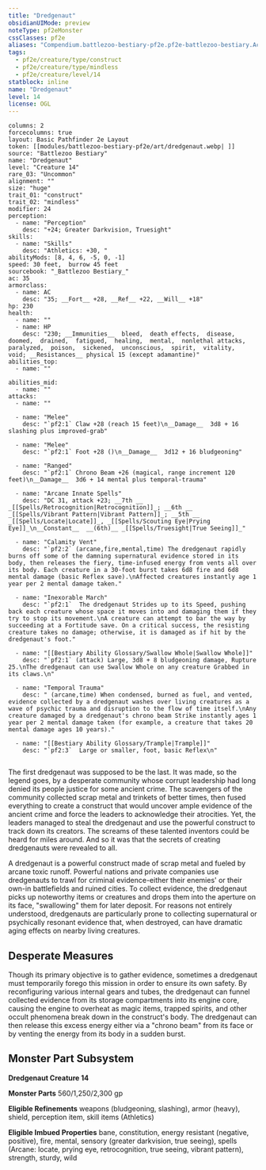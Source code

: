 ```yaml
---
title: "Dredgenaut"
obsidianUIMode: preview
noteType: pf2eMonster
cssClasses: pf2e
aliases: "Compendium.battlezoo-bestiary-pf2e.pf2e-battlezoo-bestiary.Actor.FIgDB6v5Ui8N37Gc" 
tags:
  - pf2e/creature/type/construct
  - pf2e/creature/type/mindless
  - pf2e/creature/level/14
statblock: inline
name: "Dredgenaut"
level: 14
license: OGL
---
```


```statblock
columns: 2
forcecolumns: true
layout: Basic Pathfinder 2e Layout
token: [[modules/battlezoo-bestiary-pf2e/art/dredgenaut.webp| ]]
source: "Battlezoo Bestiary"
name: "Dredgenaut"
level: "Creature 14"
rare_03: "Uncommon"
alignment: ""
size: "huge"
trait_01: "construct"
trait_02: "mindless"
modifier: 24
perception:
  - name: "Perception"
    desc: "+24; Greater Darkvision, Truesight"
skills:
  - name: "Skills"
    desc: "Athletics: +30, "
abilityMods: [8, 4, 6, -5, 0, -1]
speed: 30 feet,  burrow 45 feet
sourcebook: "_Battlezoo Bestiary_"
ac: 35
armorclass:
  - name: AC
    desc: "35; __Fort__ +28, __Ref__ +22, __Will__ +18"
hp: 230
health:
  - name: ""
  - name: HP
    desc: "230; __Immunities__  bleed,  death effects,  disease,  doomed,  drained,  fatigued,  healing,  mental,  nonlethal attacks,  paralyzed,  poison,  sickened,  unconscious,  spirit,  vitality,  void; __Resistances__ physical 15 (except adamantine)"
abilities_top:
  - name: ""

abilities_mid:
  - name: ""
attacks:
  - name: ""

  - name: "Melee"
    desc: "`pf2:1` Claw +28 (reach 15 feet)\n__Damage__  3d8 + 16 slashing plus improved-grab"

  - name: "Melee"
    desc: "`pf2:1` Foot +28 ()\n__Damage__  3d12 + 16 bludgeoning"

  - name: "Ranged"
    desc: "`pf2:1` Chrono Beam +26 (magical, range increment 120 feet)\n__Damage__  3d6 + 14 mental plus temporal-trauma"

  - name: "Arcane Innate Spells"
    desc: "DC 31, attack +23; __7th __  _[[Spells/Retrocognition|Retrocognition]]_; __6th __  _[[Spells/Vibrant Pattern|Vibrant Pattern]]_; __5th __  _[[Spells/Locate|Locate]]_, _[[Spells/Scouting Eye|Prying Eye]]_\n__Constant__  __(6th)__ _[[Spells/Truesight|True Seeing]]_"

  - name: "Calamity Vent"
    desc: "`pf2:2` (arcane,fire,mental,time) The dredgenaut rapidly burns off some of the damning supernatural evidence stored in its body, then releases the fiery, time-infused energy from vents all over its body. Each creature in a 30-foot burst takes 6d8 fire and 6d8 mental damage (basic Reflex save).\nAffected creatures instantly age 1 year per 2 mental damage taken."

  - name: "Inexorable March"
    desc: "`pf2:1`  The dredgenaut Strides up to its Speed, pushing back each creature whose space it moves into and damaging them if they try to stop its movement.\nA creature can attempt to bar the way by succeeding at a Fortitude save. On a critical success, the resisting creature takes no damage; otherwise, it is damaged as if hit by the dredgenaut's foot."

  - name: "[[Bestiary Ability Glossary/Swallow Whole|Swallow Whole]]"
    desc: "`pf2:1` (attack) Large, 3d8 + 8 bludgeoning damage, Rupture 25.\nThe dredgenaut can use Swallow Whole on any creature Grabbed in its claws.\n"

  - name: "Temporal Trauma"
    desc: " (arcane,time) When condensed, burned as fuel, and vented, evidence collected by a dredgenaut washes over living creatures as a wave of psychic trauma and disruption to the flow of time itself.\nAny creature damaged by a dredgenaut's chrono beam Strike instantly ages 1 year per 2 mental damage taken (for example, a creature that takes 20 mental damage ages 10 years)."

  - name: "[[Bestiary Ability Glossary/Trample|Trample]]"
    desc: "`pf2:3`  Large or smaller, foot, basic Reflex\n"
 
```



The first dredgenaut was supposed to be the last. It was made, so the legend goes, by a desperate community whose corrupt leadership had long denied its people justice for some ancient crime. The scavengers of the community collected scrap metal and trinkets of better times, then fused everything to create a construct that would uncover ample evidence of the ancient crime and force the leaders to acknowledge their atrocities. Yet, the leaders managed to steal the dredgenaut and use the powerful construct to track down its creators. The screams of these talented inventors could be heard for miles around. And so it was that the secrets of creating dredgenauts were revealed to all.

A dredgenaut is a powerful construct made of scrap metal and fueled by arcane toxic runoff. Powerful nations and private companies use dredgenauts to trawl for criminal evidence-either their enemies' or their own-in battlefields and ruined cities. To collect evidence, the dredgenaut picks up noteworthy items or creatures and drops them into the aperture on its face, "swallowing" them for later deposit. For reasons not entirely understood, dredgenauts are particularly prone to collecting supernatural or psychically resonant evidence that, when destroyed, can have dramatic aging effects on nearby living creatures.

## Desperate Measures

Though its primary objective is to gather evidence, sometimes a dredgenaut must temporarily forego this mission in order to ensure its own safety. By reconfiguring various internal gears and tubes, the dredgenaut can funnel collected evidence from its storage compartments into its engine core, causing the engine to overheat as magic items, trapped spirits, and other occult phenomena break down in the construct's body. The dredgenaut can then release this excess energy either via a "chrono beam" from its face or by venting the energy from its body in a sudden burst.

## Monster Part Subsystem

**Dredgenaut Creature 14**

**Monster Parts** 560/1,250/2,300 gp

**Eligible Refinements** weapons (bludgeoning, slashing), armor (heavy), shield, perception item, skill items (Athletics)

**Eligible Imbued Properties** bane, constitution, energy resistant (negative, positive), fire, mental, sensory (greater darkvision, true seeing), spells (Arcane: locate, prying eye, retrocognition, true seeing, vibrant pattern), strength, sturdy, wild
